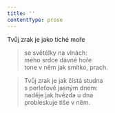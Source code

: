 ```yaml
---
title: ''
contentType: prose
---
```


Tvůj zrak je jako tiché moře

> se světélky na vlnách:  
> mého srdce dávné hoře  
> tone v něm jak smítko, prach.

> Tvůj zrak je jak čistá studna  
> s perleťově jasným dnem:  
> naděje jak hvězda u dna  
> probleskuje tiše v něm.
